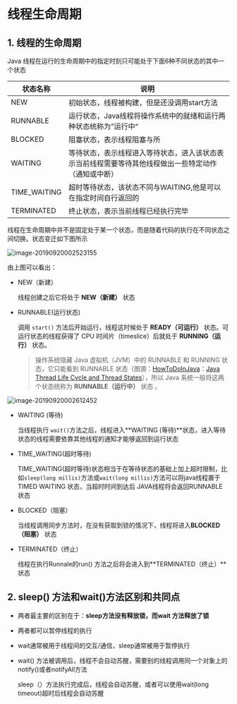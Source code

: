 # 线程生命周期

## 1. 线程的生命周期

Java 线程在运行的生命周期中的指定时刻只可能处于下面6种不同状态的其中一个状态

| 状态名称     | 说明                                                         |
| ------------ | ------------------------------------------------------------ |
| NEW          | 初始状态，线程被构建，但是还没调用start方法                  |
| RUNNABLE     | 运行状态，Java线程将操作系统中的就绪和运行两种状态统称为”运行中“ |
| BLOCKED      | 阻塞状态，表示线程阻塞与所                                   |
| WAITING      | 等待状态，表示线程进入等待状态，进入该状态表示当前线程需要等待其他线程做出一些特定动作（通知或中断） |
| TIME_WAITING | 超时等待状态，该状态不同与WAITING,他是可以在指定时间自行返回的 |
| TERMINATED   | 终止状态，表示当前线程已经执行完毕                           |

线程在生命周期中并不是固定处于某一个状态，而是随着代码的执行在不同状态之间切换。状态变迁如下图所示

![image-20190920002523155](https://abelsun-1256449468.cos.ap-beijing.myqcloud.com/image/image-20190920002523155.png)

由上图可以看出：

- NEW（新建）

  线程创建之后它将处于 **NEW（新建）** 状态

- RUNNABLE(运行状态)

  调用 `start()` 方法后开始运行，线程这时候处于 **READY（可运行）** 状态。可运行状态的线程获得了 CPU 时间片（timeslice）后就处于 **RUNNING（运行）** 状态。

	>操作系统隐藏 Java 虚拟机（JVM）中的 RUNNABLE 和 RUNNING 状态，它只能看到 RUNNABLE 状态（图源：[HowToDoInJava](https://howtodoinjava.com/)：[Java Thread Life Cycle and Thread States](https://howtodoinjava.com/java/multi-threading/java-thread-life-cycle-and-thread-states/)），所以 Java 系统一般将这两个状态统称为 **RUNNABLE（运行中）** 状态 。

![image-20190920002612452](https://abelsun-1256449468.cos.ap-beijing.myqcloud.com/image/image-20190920002612452.png)

- WAITING (等待)

  当线程执行 `wait()`方法之后，线程进入**WAITING (等待)**状态，进入等待状态的线程需要依靠其他线程的通知才能够返回到运行状态

- TIME_WAITING(超时等待)

  TIME_WAITING(超时等待)状态相当于在等待状态的基础上加上超时限制，比如`sleep(long millis)`方法或`wait(long millis)`方法可以将java线程置于 TIMED WAITING 状态，当超时时间到达后 JAVA线程将会返回RUNNABLE 状态

- BLOCKED（阻塞）

  当线程调用同步方法时，在没有获取到锁的情况下，线程将进入**BLOCKED（阻塞）** 状态

- TERMINATED（终止）

  线程在执行Runnale的run() 方法之后将会进入到**TERMINATED（终止）**状态

## 2. sleep() 方法和wait()方法区别和共同点

- 两者最主要的区别在于：**sleep方法没有释放锁，而wait 方法释放了锁**

- 两者都可以暂停线程的执行

- wait通常被用于线程间的交互/通信，sleep通常被用于暂停执行

- wait() 方法被调用后，线程不会自动苏醒，需要别的线程调用同一个对象上的notify()或者notifyAll方法

  sleep（）方法执行完成后，线程会自动苏醒，或者可以使用wait(long timeout)超时后线程会自动苏醒
